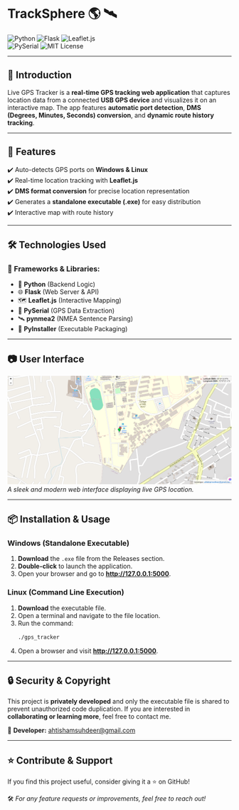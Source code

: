 # TrackSphere 🌎 🛰️
![Python](https://img.shields.io/badge/Made%20with-Python-blue)  ![Flask](https://img.shields.io/badge/Framework-Flask-green)  ![Leaflet.js](https://img.shields.io/badge/Maps-Leaflet.js-orange)  
![PySerial](https://img.shields.io/badge/Serial%20Interface-PySerial-red) ![MIT License](https://img.shields.io/badge/License-MIT-green)  

---

## 📜 Introduction  
Live GPS Tracker is a **real-time GPS tracking web application** that captures location data from a connected **USB GPS device** and visualizes it on an interactive map. The app features **automatic port detection**, **DMS (Degrees, Minutes, Seconds) conversion**, and **dynamic route history tracking**.  

---

## 🚀 Features  
✔️ Auto-detects GPS ports on **Windows & Linux**  
✔️ Real-time location tracking with **Leaflet.js**  
✔️ **DMS format conversion** for precise location representation  
✔️ Generates a **standalone executable (.exe)** for easy distribution  
✔️ Interactive map with route history

---

## 🛠️ Technologies Used

### 🔗 Frameworks & Libraries:
- 🐍 **Python** (Backend Logic)
- 🌐 **Flask** (Web Server & API)
- 🗺️ **Leaflet.js** (Interactive Mapping)
- 📡 **PySerial** (GPS Data Extraction)
- 🛰️ **pynmea2** (NMEA Sentence Parsing)
- 🔧 **PyInstaller** (Executable Packaging)

---

## 📷 User Interface
![Web UI Preview](WebUI.png)  
*A sleek and modern web interface displaying live GPS location.*

---

## 📦 Installation & Usage
### Windows (Standalone Executable)
1. **Download** the `.exe` file from the Releases section.
2. **Double-click** to launch the application.
3. Open your browser and go to **http://127.0.0.1:5000**.

### Linux (Command Line Execution)
1. **Download** the executable file.
2. Open a terminal and navigate to the file location.
3. Run the command:
   ```bash
   ./gps_tracker
   ```
4. Open a browser and visit **http://127.0.0.1:5000**.

---

## 🔒 Security & Copyright
This project is **privately developed** and only the executable file is shared to prevent unauthorized code duplication. If you are interested in **collaborating or learning more**, feel free to contact me.

📩 **Developer:** [ahtishamsuhdeer@gmail.com](mailto:ahtishamsuhdeer@gmail.com)

---

## ⭐ Contribute & Support
If you find this project useful, consider giving it a ⭐ on GitHub!

🛠️ *For any feature requests or improvements, feel free to reach out!*
